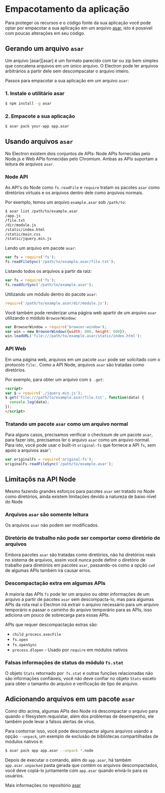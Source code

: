 # Empacotamento da aplicação

Para proteger os recursos e o código fonte da sua aplicação você pode optar por
empacotar a sua aplicação em um arquivo [asar](https://github.com/atom/asar), isto é possível com poucas
alterações em seu código.

## Gerando um arquivo `asar`

Um arquivo [asar][asar] é um formato parecido com tar ou zip bem simples que concatena arquivos
em um único arquivo. O Electron pode ler arquivos arbitrários a partir dele sem descompacatar
o arquivo inteiro.

Passos para empacotar a sua aplicação em um arquivo `asar`:

### 1. Instale o utilitário asar

```bash
$ npm install -g asar
```

### 2. Empacote a sua aplicação

```bash
$ asar pack your-app app.asar
```

## Usando arquivos `asar`

No Electron existem dois conjuntos de APIs: Node APIs fornecidas pelo Node.js e Web
APIs fornecidas pelo Chromium. Ambas as APIs suportam a leitura de arquivos `asar`.

### Node API

As API's do Node como `fs.readFile` e `require` tratam os pacotes `asar`
como diretórios virtuais e os arquivos dentro dele como arquivos normais.

Por exemplo, temos um arquivo `example.asar` sob `/path/to`:

```bash
$ asar list /path/to/example.asar
/app.js
/file.txt
/dir/module.js
/static/index.html
/static/main.css
/static/jquery.min.js
```

Lendo um arquivo em pacote `asar`:

```javascript
var fs = require('fs');
fs.readFileSync('/path/to/example.asar/file.txt');
```

Listando todos os arquivos a partir da raiz:

```javascript
var fs = require('fs');
fs.readdirSync('/path/to/example.asar');
```

Utilizando um módulo dentro do pacote `asar`:

```javascript
require('/path/to/example.asar/dir/module.js');
```

Você também pode renderizar uma página web apartir de um arquivo `asar` utilizando o módulo `BrowserWindow`:

```javascript
var BrowserWindow = require('browser-window');
var win = new BrowserWindow({width: 800, height: 600});
win.loadURL('file:///path/to/example.asar/static/index.html');
```

### API Web

Em uma página web, arquivos em um pacote `asar` pode ser solicitado com o protocolo `file:`.
Como a API Node, arquivos `asar` são tratadas como diretórios.

Por exemplo, para obter um arquivo com `$ .get`:

```html
<script>
var $ = require('./jquery.min.js');
$.get('file:///path/to/example.asar/file.txt', function(data) {
  console.log(data);
});
</script>
```

### Tratando um pacote `asar` como um arquivo normal

Para alguns casos, precisamos verificar o checksum de um pacote `asar`, para fazer isto, precisamos ler
o arquivo `asar` como um arquivo normal. Para isto, você pode usar o built-in
`original-fs` que fornece a API `fs`, sem apoio a arquivos asar`:

```javascript
var originalFs = require('original-fs');
originalFs.readFileSync('/path/to/example.asar');
```

## Limitaçõs na API Node

Mesmo fazendo grandes esforços para pacotes `asar` ser tratado no Node como diretórios,
ainda existem limitações devido a natureza de baixo nível do Node

### Arquivos `asar` são somente leitura

Os arquivos `asar` não podem ser modificados.

### Diretório de trabalho não pode ser comportar como diretório de arquivos

Embora pacotes `asar` são tratadas como diretórios, não há
diretórios reais no sistema de arquivos, assim você nunca pode definir o diretório de trabalho para
diretórios em pacotes `asar`, passando-os como a opção `cwd` de algumas APIs
também irá causar erros.

### Descompactação extra em algumas APIs

A maioria das APIs `fs` pode ler um arquivo ou obter informações de um arquivo a partir de pacotes `asar`
sem descompacta-lo, mas para algumas APIs da rota real o Electron irá extrair o arquivo necessário para um
arquivo temporário e passar o caminho do arquivo temporário para as APIs,
isso adiciona um pouco de sobrecarga para essas APIs.

APIs que requer descompactação extras são:

* `child_process.execFile`
* `fs.open`
* `fs.openSync`
* `process.dlopen` - Usado por `require` em módulos nativos

### Falsas informações de status do módulo `fs.stat`

O objeto `Stats` retornado por` fs.stat` e outras funções relacionadas não são informações confiáveis, 
você não deve confiar no objeto `Stats` exceto para obter o
tamanho do arquivo e verificação de tipo de arquivo.

## Adicionando arquivos em um pacote `asar`

Como dito acima, algumas APIs deo Node irá descompactar o arquivo para quando o filesystem
requsistar, além dos problemas de desempenho, ele também pode levar a falsos alertas
de vírus.

Para contornar isso, você pode descompactar alguns arquivos usando a
opção `--unpack`, um exemplo de exclusão de bibliotecas compartilhadas de módulos nativos
é:

```bash
$ asar pack app app.asar --unpack *.node
```

Depois de executar o comando, além do `app.asar`, há também
`app.asar.unpacked` pasta gerada que contém os arquivos descompactados, você
deve copiá-lo juntamente com `app.asar` quando enviá-lo para os usuários.

Mais informações no repositório [asar](https://github.com/atom/asar)
